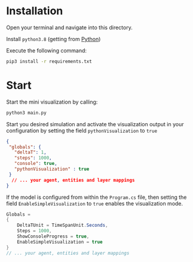 # Installation

Open your terminal and navigate into this directory.

Install `python3.8` (getting from [Python](https://www.python.org/downloads/))

Execute the following command:

```bash
pip3 install -r requirements.txt
```

# Start

Start the mini visualization by calling:

```bash
python3 main.py
```

Start you desired simulation and activate the visualization output in your configuration by setting the
field `pythonVisualization` to `true`

```json
{
 "globals": {
   "deltaT": 1,
   "steps": 1000,
   "console": true,
   "pythonVisualization" : true
 }
  // ... your agent, entities and layer mappings
}
```

If the model is configured from within the `Program.cs` file, then setting the field `EnableSimpleVisualization`
to `true` enables the visualization mode.

```c#
Globals =
{
    DeltaTUnit = TimeSpanUnit.Seconds,
    Steps = 1000,
    ShowConsoleProgress = true,
    EnableSimpleVisualization = true
}
// ... your agent, entities and layer mappings
```

